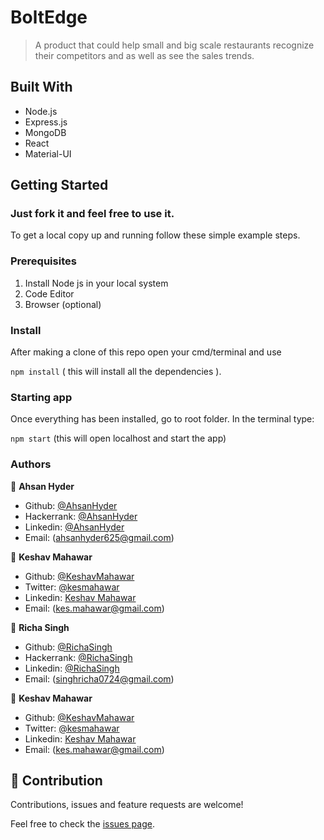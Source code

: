 # BoltEdge
> A product that could help small and big scale restaurants recognize their competitors and as well as see the sales trends.
## Built With
* Node.js
* Express.js
* MongoDB
* React
* Material-UI
## Getting Started
### Just fork it and feel free to use it.
To get a local copy up and running follow these simple example steps.
### Prerequisites
1. Install Node js in your local system
2. Code Editor 
3. Browser (optional)
### Install
After making a clone of this repo open your cmd/terminal and use

`npm install` ( this will install all the dependencies ).
### Starting app
Once everything has been installed, go to root folder. In the terminal type:

`npm start` (this will open localhost and start the app)
### Authors
👤 **Ahsan Hyder**

- Github: [@AhsanHyder](https://github.com/ahsanhyder625)
- Hackerrank: [@AhsanHyder](https://www.hackerrank.com/ahsanhyder625?hr_r=1)
- Linkedin: [@AhsanHyder](https://www.linkedin.com/in/ahsan-hyder-a27663135)
- Email: (ahsanhyder625@gmail.com)

👤 **Keshav Mahawar**

- Github: [@KeshavMahawar](https://github.com/KeshavMahawar)
- Twitter: [@kesmahawar](https://twitter.com/kesmahawar)
- Linkedin: [Keshav Mahawar](https://www.linkedin.com/in/keshav-m-191a8b131)
- Email: (kes.mahawar@gmail.com)

👤 **Richa Singh**

- Github: [@RichaSingh](https://github.com/Richa-24)
- Hackerrank: [@RichaSingh](https://www.hackerrank.com/richa_24)
- Linkedin: [@RichaSingh](https://www.linkedin.com/in/richa-singh-227286190/)
- Email: (singhricha0724@gmail.com)

👤 **Keshav Mahawar**

- Github: [@KeshavMahawar](https://github.com/KeshavMahawar)
- Twitter: [@kesmahawar](https://twitter.com/kesmahawar)
- Linkedin: [Keshav Mahawar](https://www.linkedin.com/in/keshav-m-191a8b131)
- Email: (kes.mahawar@gmail.com)

## 🤝 Contribution

Contributions, issues and feature requests are welcome!

Feel free to check the [issues page](https://github.com/keshavmahawar/BoltEdge/issues).

